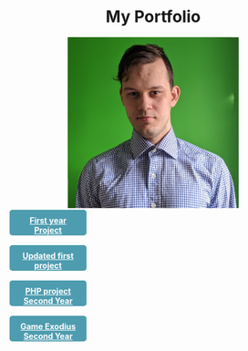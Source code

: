 <html><head>
		<title>  Danyyil Bun Portfolio</title>
				<link rel="stylesheet" type="text/css" href="bootstrap-4.0.0/css/bootstrap.min.css"/>
  <script src="https://ajax.googleapis.com/ajax/libs/jquery/3.3.1/jquery.min.js"></script>
  <script src="https://maxcdn.bootstrapcdn.com/bootstrap/3.4.0/js/bootstrap.min.js"></script>	
<style>
    .button {
    display: block;
    width: 115px;
    height: 25px;
    background: #4E9CAF;
    padding: 10px;
    text-align: center;
    border-radius: 5px;
    color: white;
    font-weight: bold;
}
</style>
</head>
<body>
<center><h1>My Portfolio</h1>
<img src="IMG_20200517_184122.jpg" height="300" width="300"></center>
<a class="button" href="OldVersion/Practice">First year Project</a><br> 
<a class="button" href="UpdateVersion/Practice"> Updated first project</a>
<br><a class="button" href="shopingcart.html">PHP project Second Year</a>
<br><a class="button" href="game.html">Game Exodius Second Year</a>
</body>
</html>